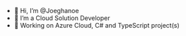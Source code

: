 - 👋 Hi, I’m @Joeghanoe
- 👀 I’m a Cloud Solution Developer
- 🌱 Working on Azure Cloud, C# and TypeScript project(s)

<!---
Joeghanoe/Joeghanoe is a ✨ special ✨ repository because its `README.md` (this file) appears on your GitHub profile.
You can click the Preview link to take a look at your changes.
--->
